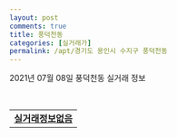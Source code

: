 ```yaml
---
layout: post
comments: true
title: 풍덕천동
categories: [실거래가]
permalink: /apt/경기도 용인시 수지구 풍덕천동
---
```


2021년 07월 08일 풍덕천동 실거래 정보

<script type="text/javascript">
  google.charts.load('current', {'packages':['corechart']});
  google.charts.setOnLoadCallback(drawChart);

  function drawChart() {
    var data = google.visualization.arrayToDataTable([['거래일', '매매', '전월세', '전매'], ['20-07', 127, 208, 0], ['20-08', 103, 162, 0], ['20-09', 91, 178, 0], ['20-10', 154, 189, 0], ['20-11', 230, 183, 0], ['20-12', 209, 246, 0], ['21-01', 144, 189, 0], ['21-02', 73, 185, 0], ['21-03', 74, 177, 0], ['21-04', 54, 156, 0], ['21-05', 73, 143, 0], ['21-06', 37, 118, 0], ['21-07', 0, 13, 0]]);

    var options = {
      title: '최근 1년간 유형별 거래량 추이',
      legend: { position: 'bottom' }
    };

    var chart = new google.visualization.LineChart(document.getElementById('columnchart_material'));
    chart.draw(data, (options));년간 
  }
</script>

<div id="columnchart_material" style="width: 95%; margin-left: -35px; display: block"></div>
<br>
<table>
  <tr>
    <td colspan="4" style="font-weight: bold;"><a href="https://search.naver.com/search.naver?query=풍덕천동 실거래정보없음">실거래정보없음</a></td>
  </tr>
    
</table>
    